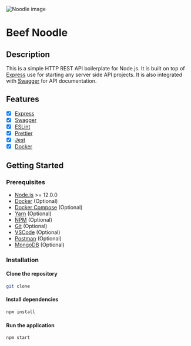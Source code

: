 
![Noodle image](https://i0.wp.com/www.angsarap.net/wp-content/uploads/2014/06/Beef-Noodle-Soup-Wide.jpg?ssl=1)
# Beef Noodle

## Description
This is a simple HTTP REST API boilerplate for Node.js. It is built on top of [Express](https://expressjs.com/) 
use for starting any server side API projects. It is also integrated with [Swagger](https://swagger.io/) for API documentation.

## Features
- [x] [Express](https://expressjs.com/)
- [x] [Swagger](https://swagger.io/)
- [x] [ESLint](https://eslint.org/)
- [x] [Prettier](https://prettier.io/)
- [x] [Jest](https://jestjs.io/)
- [x] [Docker](https://www.docker.com/)

## Getting Started
### Prerequisites
- [Node.js](https://nodejs.org/en/) >= 12.0.0
- [Docker](https://www.docker.com/) (Optional)
- [Docker Compose](https://docs.docker.com/compose/) (Optional)
- [Yarn](https://yarnpkg.com/) (Optional)
- [NPM](https://www.npmjs.com/) (Optional)
- [Git](https://git-scm.com/) (Optional)
- [VSCode](https://code.visualstudio.com/) (Optional)
- [Postman](https://www.postman.com/) (Optional)
- [MongoDB](https://www.mongodb.com/) (Optional)

### Installation
#### Clone the repository
```bash
git clone
```

#### Install dependencies
```bash
npm install
```

#### Run the application
```bash
npm start
```
